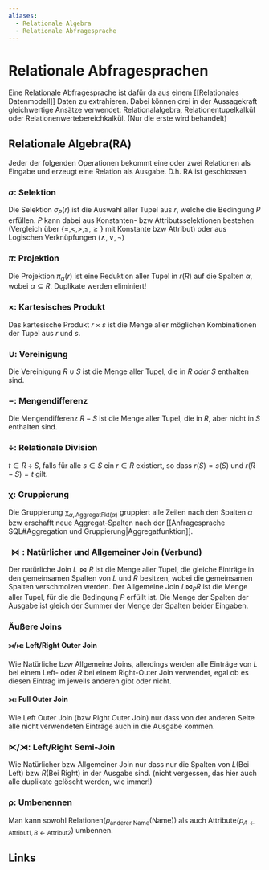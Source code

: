 ```yaml
---
aliases:
  - Relationale Algebra
  - Relationale Abfragesprache
---
```

# Relationale Abfragesprachen 
Eine Relationale Abfragesprache ist dafür da aus einem [[Relationales Datenmodell]] Daten zu extrahieren.
Dabei können drei in der Aussagekraft gleichwertige Ansätze verwendet: Relationalalgebra, Relationentupelkalkül oder Relationenwertebereichkalkül.
(Nur die erste wird behandelt)
## Relationale Algebra(RA)
Jeder der folgenden Operationen bekommt eine oder zwei Relationen als Eingabe und erzeugt eine Relation als Ausgabe. D.h. RA ist geschlossen
### $\sigma:$ Selektion
Die Selektion $\sigma_{P}(r)$ ist die Auswahl aller Tupel aus $r$, welche die Bedingung $P$ erfüllen. $P$ kann dabei aus Konstanten- bzw Attributsselektionen bestehen (Vergleich über $\{=, <, >, \leq, \geq\}$ mit Konstante bzw Attribut) oder aus Logischen Verknüpfungen ($\land, \lor, \lnot$)
### $\pi:$ Projektion
Die Projektion $\pi_\alpha(r)$ ist eine Reduktion aller Tupel in $r(R)$ auf die Spalten $\alpha$, wobei $\alpha \subseteq R$. Duplikate werden eliminiert!
### $\times:$ Kartesisches Produkt
Das kartesische Produkt $r \times s$ ist die Menge aller möglichen Kombinationen der Tupel aus $r$ und $s$.
### $\cup:$ Vereinigung
Die Vereinigung $R \cup S$ ist die Menge aller Tupel, die in $R$ *oder* $S$ enthalten sind.
### $-:$ Mengendifferenz
Die Mengendifferenz $R - S$ ist die Menge aller Tupel, die in $R$, aber nicht in $S$ enthalten sind.
### $\div:$ Relationale Division
$t \in R \div S$, falls für alle $s \in S$ ein $r \in R$ existiert, so dass $r(S)=s(S)$ und $r(R-S) = t$ gilt.
### $\upchi:$ Gruppierung
Die Gruppierung $\upchi_{\alpha, \text{AggregatFkt}(\alpha)}$ gruppiert alle Zeilen nach den Spalten $\alpha$ bzw erschafft neue Aggregat-Spalten nach der [[Anfragesprache SQL#Aggregation und Gruppierung|Aggregatfunktion]].
### $\bowtie:$ Natürlicher und Allgemeiner Join (Verbund)
Der natürliche Join $L \bowtie R$ ist die Menge aller Tupel, die gleiche Einträge in den gemeinsamen Spalten von $L$ und $R$ besitzen, wobei die gemeinsamen Spalten verschmolzen werden.
Der Allgemeine Join $L \bowtie_{P}R$ ist die Menge aller Tupel, für die die Bedingung $P$ erfüllt ist. Die Menge der Spalten der Ausgabe ist gleich der Summer der Menge der Spalten beider Eingaben.
### Äußere Joins
#### ⟕/⟖: Left/Right Outer Join
Wie Natürliche bzw Allgemeine Joins, allerdings werden alle Einträge von $L$ bei einem Left- oder $R$ bei einem Right-Outer Join verwendet, egal ob es diesen Eintrag im jeweils anderen gibt oder nicht.
#### ⟗: Full Outer Join
Wie Left Outer Join (bzw Right Outer Join) nur dass von der anderen Seite alle nicht verwendeten Einträge auch in die Ausgabe kommen.
### ⋉/⋊: Left/Right Semi-Join
Wie Natürlicher bzw Allgemeiner Join nur dass nur die Spalten von $L$(Bei Left) bzw $R$(Bei Right) in der Ausgabe sind. (nicht vergessen, das hier auch alle duplikate gelöscht werden, wie immer!) 
### $\uprho:$ Umbenennen
Man kann sowohl Relationen($\rho_{\text{anderer Name}}(\text{Name})$) als auch Attribute($\rho_{A \leftarrow \text{Attribut1}, B \leftarrow \text{Attribut2}}$) umbennen.
## Links